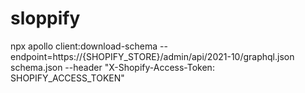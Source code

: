 # sloppify
 
npx apollo client:download-schema --endpoint=https://{SHOPIFY_STORE}/admin/api/2021-10/graphql.json schema.json --header "X-Shopify-Access-Token: SHOPIFY_ACCESS_TOKEN"

